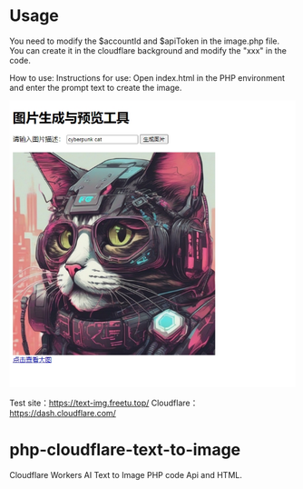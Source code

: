 # Usage
You need to modify the $accountId and $apiToken in the image.php file. You can create it in the cloudflare background and modify the "xxx" in the code.

How to use: Instructions for use: Open index.html in the PHP environment and enter the prompt text to create the image.

![20240228151330](/images/20240228151330.png)

Test site：https://text-img.freetu.top/
Cloudflare：https://dash.cloudflare.com/

# php-cloudflare-text-to-image
Cloudflare Workers AI Text to Image PHP code Api and HTML.
